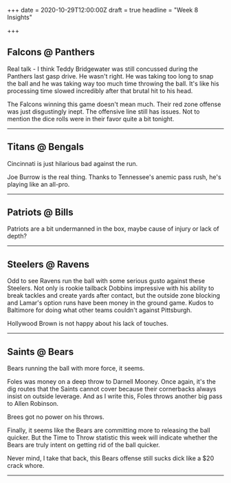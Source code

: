 +++
date = 2020-10-29T12:00:00Z
draft = true
headline = "Week 8 Insights"

+++
## Falcons @ Panthers

Real talk - I think Teddy Bridgewater was still concussed during the Panthers last gasp drive. He wasn't right. He was taking too long to snap the ball and he was taking way too much time throwing the ball. It's like his processing time slowed incredibly after that brutal hit to his head.

The Falcons winning this game doesn't mean much. Their red zone offense was just disgustingly inept. The offensive line still has issues. Not to mention the dice rolls were in their favor quite a bit tonight.

***

## Titans @ Bengals

Cincinnati is just hilarious bad against the run.

Joe Burrow is the real thing. Thanks to Tennessee's anemic pass rush, he's playing like an all-pro.

***

## Patriots @ Bills

Patriots are a bit undermanned in the box, maybe cause of injury or lack of depth?

***

## Steelers @ Ravens

Odd to see Ravens run the ball with some serious gusto against these Steelers. Not only is rookie tailback Dobbins impressive with his ability to break tackles and create yards after contact, but the outside zone blocking and Lamar's option runs have been money in the ground game. Kudos to Baltimore for doing what other teams couldn't against Pittsburgh.

Hollywood Brown is not happy about his lack of touches.

***

## Saints @ Bears

Bears running the ball with more force, it seems.

Foles was money on a deep throw to Darnell Mooney. Once again, it's the dig routes that the Saints cannot cover because their cornerbacks always insist on outside leverage. And as I write this, Foles throws another big pass to Allen Robinson.

Brees got no power on his throws.

Finally, it seems like the Bears are committing more to releasing the ball quicker. But the Time to Throw statistic this week will indicate whether the Bears are truly intent on getting rid of the ball quicker.

Never mind, I take that back, this Bears offense still sucks dick like a $20 crack whore.

***